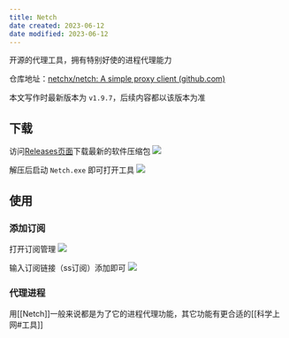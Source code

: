 ```yaml
---
title: Netch
date created: 2023-06-12
date modified: 2023-06-12
---
```


开源的代理工具，拥有特别好使的进程代理能力

仓库地址：[netchx/netch: A simple proxy client (github.com)](https://github.com/netchx/netch)

本文写作时最新版本为 `v1.9.7`，后续内容都以该版本为准

## 下载

访问[Releases页面](https://github.com/netchx/netch/releases)下载最新的软件压缩包
![](https://vercel-proxy.norah1to.com/proxy/raw.githubusercontent.com/NoraH1to/cdn/master/img/20230612215757.png)

解压后启动 `Netch.exe` 即可打开工具
![](https://vercel-proxy.norah1to.com/proxy/raw.githubusercontent.com/NoraH1to/cdn/master/img/20230612220052.png)

## 使用

### 添加订阅

打开订阅管理
![](https://vercel-proxy.norah1to.com/proxy/raw.githubusercontent.com/NoraH1to/cdn/master/img/20230612220238.png)

输入订阅链接（ss订阅）添加即可
![](https://vercel-proxy.norah1to.com/proxy/raw.githubusercontent.com/NoraH1to/cdn/master/img/20230612220342.png)

### 代理进程

用[[Netch]]一般来说都是为了它的进程代理功能，其它功能有更合适的[[科学上网#工具]]

